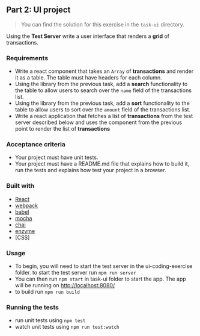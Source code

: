 ## Part 2: UI project

> You can find the solution for this exercise  in the `task-ui` directory.

Using the **Test Server** write a user interface that renders a **grid** of transactions.

### Requirements

* Write a react component that takes an `Array` of **transactions** and render it as a table. The table must have headers for each column.
* Using the library from the previous task, add a **search** functionality to the table to allow users to search over the `name` field of the transactions list.
* Using the library from the previous task, add a **sort** functionality to the table to allow users to sort over the `amount` field of the transactions list.
* Write a react application that fetches a list of **transactions** from the test server described below and uses the component from the previous point to render the list of **transactions**

### Acceptance criteria

* Your project must have unit tests.
* Your project must have a README.md file that explains how to build it, run the tests and explains how test your project in a browser.

### Built with
* [React](https://reactjs.org/)
* [webpack](https://webpack.js.org/)
* [babel](https://babeljs.io/)
* [mocha](https://mochajs.org/)
* [chai](http://www.chaijs.com/)
* [enzyme](http://airbnb.io/enzyme/)
* [CSS]

### Usage
* To begin, you will need to start the test server in the ui-coding-exercise folder. to start the test server run `npm run server`
* You can then run `npm start` in task-ui folder to start the app. The app will be running on [http://localhost:8080/](http://localhost:8080/)
* to build run `npm run build`

### Running the tests
* run unit tests using `npm test`
* watch unit tests using `npm run test:watch`

